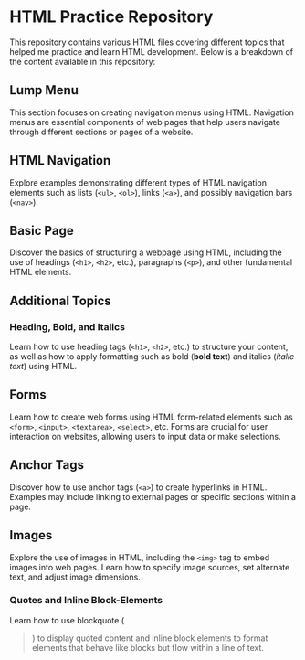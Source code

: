 # HTML Practice Repository

This repository contains various HTML files covering different topics that helped me practice and learn HTML development. Below is a breakdown of the content available in this repository:

## Lump Menu
This section focuses on creating navigation menus using HTML. Navigation menus are essential components of web pages that help users navigate through different sections or pages of a website.

## HTML Navigation
Explore examples demonstrating different types of HTML navigation elements such as lists (`<ul>`, `<ol>`), links (`<a>`), and possibly navigation bars (`<nav>`).

## Basic Page
Discover the basics of structuring a webpage using HTML, including the use of headings (`<h1>`, `<h2>`, etc.), paragraphs (`<p>`), and other fundamental HTML elements.

## Additional Topics
### Heading, Bold, and Italics
Learn how to use heading tags (`<h1>`, `<h2>`, etc.) to structure your content, as well as how to apply formatting such as bold (**bold text**) and italics (*italic text*) using HTML.

## Forms
Learn how to create web forms using HTML form-related elements such as `<form>`, `<input>`, `<textarea>`, `<select>`, etc. Forms are crucial for user interaction on websites, allowing users to input data or make selections.

## Anchor Tags
Discover how to use anchor tags (`<a>`) to create hyperlinks in HTML. Examples may include linking to external pages or specific sections within a page.

## Images
Explore the use of images in HTML, including the `<img>` tag to embed images into web pages. Learn how to specify image sources, set alternate text, and adjust image dimensions.

### Quotes and Inline Block-Elements
Learn how to use blockquote (<blockquote>) to display quoted content and inline block elements to format elements that behave like blocks but flow within a line of text.

